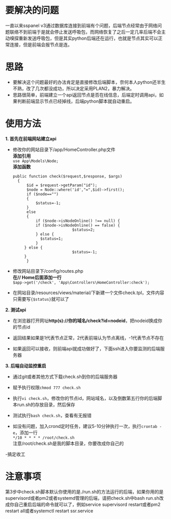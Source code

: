 # 要解决的问题
一直以来sspanel v3通过数据库连接到前端有个问题，后端节点经常由于网络问题联络不到前端于是就会停止发送呼吸包，而网络恢复了之后一定几率后端不会主动嗅探重新发送呼吸包，但是其实python后端还在运行，也就是节点其实可以正常连接，但是前端会报节点是连。

# 思路
- 要解决这个问题最好的办法肯定是直接修改后端脚本，奈何本人python还半生不熟，改了几次都没成功，所以决定采用PLAN2，暴力解决。
- 思路很简单，前端建立一个api返回节点是否在线信息，后端定时调用api，如果判断前端显示节点已经掉线，后端python脚本就自动重启。

# 使用方法
**1. 首先在前端网站建立api**
- 修改你的网站目录下/app/HomeController.php文件<br>**添加引用**<br> `use App\Models\Node;`<br>**添加函数**<br>
  ```
  public function check($request,$response, $args)
	{
		$id = $request->getParam("id");
		$node = Node::where('id',"=",$id)->first();
		if ($node=="")
		{
			$status=-1;
		}
		else
		{
			if ($node->isNodeOnline() !== null) {
            if ($node->isNodeOnline() == false) {
							$status=2;
            } else {
              $status=1;
            }
       } else {
							$status=-1;
       }
		}
    ```

- 修改网站目录下/config/routes.php<br>**在// Home后面添加一行**<br>`$app->get('/check', 'App\Controllers\HomeController:check');`

- 在网站目录/resources/views/material/下新建一个文件check.tpl，文件内容只需要写`{$status}`就可以了

**2. 测试api**
- 在浏览器打开网址**http(s)://你的域名/check?id=nodeid**，把nodeid换成你的节点id

- 返回结果如果是1代表节点正常，2代表前端认为节点离线，-1代表节点不存在

- 如果返回可以接收，则前端api就成功做好了，下面ssh进入你要监测的后端服务器

**3. 后端自动监控重启**
- 通过git或者其他方式下载check.sh到你的后端服务器

- 赋予执行权限`chmod 777 check.sh`

- 执行`vi check.sh`，修改你的节点id，网站域名，以及倒数第五行你的后端脚本run.sh的存放目录，然后保存

- 测试执行`bash check.sh`，查看有无报错

- 如没有问题，加入crond定时任务，建议5-10分钟执行一次，执行`crontab -e`，添加一行<br>`*/10 * * * * /root/check.sh`<br>注意/root/check.sh是我的脚本目录，你要改成你自己的

-搞定收工

# 注意事项
第3步中check.sh脚本默认你使用的是./run.sh的方法运行的后端，如果你用的是supervisord或者pm2或者systemd管理的后端，请把check.sh中bash run.sh改成你自己重启后端的命令就可以了，例如service supervisord restart或者pm2 restart all或者systemctl restart ssr.service

